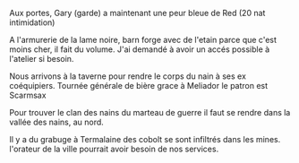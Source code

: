 
Aux portes, Gary (garde) a maintenant une peur bleue de Red (20 nat intimidation)


A l'armurerie de la lame noire, barn forge avec de l'etain parce que c'est moins cher, il fait du volume.
J'ai demandé à avoir un accés possible à l'atelier si besoin.

Nous arrivons à la taverne pour rendre le corps du nain à ses ex coéquipiers.
Tournée générale de bière grace à Meliador
le patron est Scarmsax

Pour trouver le clan des nains du marteau de guerre il faut se rendre dans la vallée des nains, au nord.

Il y a du grabuge à Termalaine des cobolt se sont infiltrés dans les mines. l'orateur de la ville pourrait avoir besoin de nos services.
